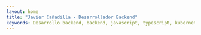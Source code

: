 ```yaml
---
layout: home
title: "Javier Cañadilla - Desarrollador Backend"
keywords: Desarrollo backend, backend, javascript, typescript, kubernetes, aws, software, programacion, programación, arquitecto software
---
```

